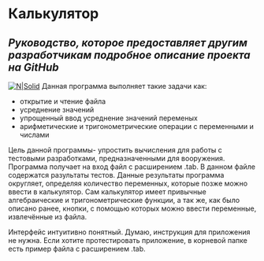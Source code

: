 # Калькулятор 
## _Руководство, которое предоставляет другим разработчикам подробное описание  проекта на GitHub_

[![N|Solid](https://blog.marcocantu.com/images/git.png)](https://github.com/Dmitri6738/Calculator/tree/main/WinFormsApp1)
Данная программа выполняет такие задачи как:
- открытие и чтение файла
- усреднение значений
- упрощенный ввод усреднение значений переменых
- арифметические и тригонометрические операции с переменными и числами

Цель данной программы- упростить вычисления для работы с тестовыми разработками, предназначенными для вооружения. Программа получает на вход файл с расширением .tab. В данном файле содержатся разультаты тестов. Данные результаты программа округляет, определяя количество переменных, которые позже можно ввести в калькулятор. Сам калькулятор имеет привычные алгебраические и тригонометрические функции, а так же, как было описано ранее, кнопки, с помощью которых можно ввести переменные, извлечённые из файла.

Интерфейс интуитивно понятный. Думаю, инструкция для приложения не нужна. Если хотите протестировать приложение, в корневой папке есть пример файла с расширением .tab.